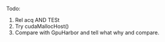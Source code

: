 Todo:
1. Rel acq AND TESt
2. Try cudaMallocHost()
3. Compare with GpuHarbor and tell what why and compare.
